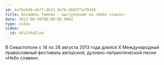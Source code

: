 ```yaml
---
id: 4a7be5d9-ebf7-4b13-9e76-db0377e79438
title: Ансамбль Тимпан - выступление на «Небе славян»
date: 2013-08-30T00:00:00.000Z
type: video
video:
  id: GFu2Y6dG1x4
---
```


В Севастополе с 14 по 28 августа 2013 года длился X Международный  православный фестиваль авторской, духовно-патриотической песни «Небо славян».
